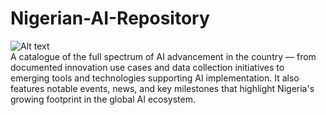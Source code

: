 # Nigerian-AI-Repository
![Alt text](https://github.com/aicollectiveng/Embeddings/blob/main/Nigerian%20AI%20Repository.png)<br>
A catalogue of the full spectrum of AI advancement in the country — from documented innovation use cases and data collection initiatives to emerging tools and technologies supporting AI implementation. It also features notable events, news, and key milestones that highlight Nigeria's growing footprint in the global AI ecosystem.  
